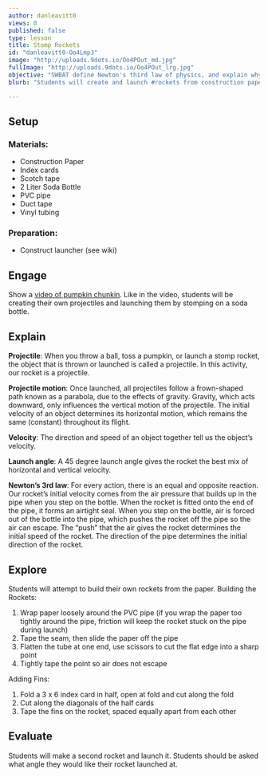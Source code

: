 ```yaml
---
author: danleavitt0
views: 0
published: false
type: lesson
title: Stomp Rockets
id: "danleavitt0-Oo4Lmp3"
image: "http://uploads.9dots.io/Oo4POut_md.jpg"
fullImage: "http://uploads.9dots.io/Oo4POut_lrg.jpg"
objective: "SWBAT define Newton's third law of physics, and explain why the flight of a projectile is parabolic/"
blurb: "Students will create and launch #rockets from construction paper, an index card and some tape."

---
```


## Setup
### Materials:

- Construction Paper
- Index cards
- Scotch tape
- 2 Liter Soda Bottle
- PVC pipe
- Duct tape
- Vinyl tubing

### Preparation:

- Construct launcher (see wiki)

## Engage
Show a [video of pumpkin chunkin](https://www.youtube.com/watch?v=dmSyrGsqmg8). Like in the video, students will be creating their own projectiles and launching them by stomping on a soda bottle.

## Explain
**Projectile**:
When you throw a ball, toss a pumpkin, or launch a stomp rocket, the object that is thrown or launched is called a projectile. In this activity, our rocket is a projectile.

**Projectile motion**:
Once launched, all projectiles follow a frown-shaped path known as a parabola, due to the effects of gravity. Gravity, which acts downward, only influences the vertical motion of the projectile. The initial velocity of an object determines its horizontal motion, which remains the same (constant) throughout its flight.

**Velocity**:
The direction and speed of an object together tell us the object’s velocity. 

**Launch angle**:
A 45 degree launch angle gives the rocket the best mix of horizontal and vertical velocity.

**Newton’s 3rd law**: 
For every action, there is an equal and opposite reaction. Our rocket’s initial velocity comes from the air pressure that builds up in the pipe when you step on the bottle. When the rocket is fitted onto the end of the pipe, it forms an airtight seal. When you step on the bottle, air is forced out of the bottle into the pipe, which pushes the rocket off the pipe so the air can escape. The “push” that the air gives the rocket determines the initial speed of the rocket. The direction of the pipe determines the initial direction of the rocket.

## Explore
Students will attempt to build their own rockets from the paper.
Building the Rockets: 

1. Wrap paper loosely around the PVC pipe (if you wrap the paper too tightly around the pipe, friction will keep the rocket stuck on the pipe during launch)
2. Tape the seam, then slide the paper off the pipe
3. Flatten the tube at one end, use scissors to cut the flat edge into a sharp point
4. Tightly tape the point so air does not escape

Adding Fins:

1. Fold a 3 x 6 index card in half, open at fold and cut along the fold
2. Cut along the diagonals of the half cards
3. Tape the fins on the rocket, spaced equally apart from each other

## Evaluate
Students will make a second rocket and launch it. Students should be asked what angle they would like their rocket launched at.
